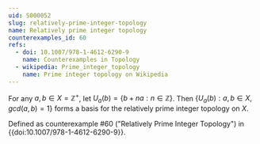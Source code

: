 ```yaml
---
uid: S000052
slug: relatively-prime-integer-topology
name: Relatively prime integer topology
counterexamples_id: 60
refs:
  - doi: 10.1007/978-1-4612-6290-9 
    name: Counterexamples in Topology
  - wikipedia: Prime_integer_topology
    name: Prime integer topology on Wikipedia
---
```

For any $a,b \in X = \mathbb{Z}^+$, let $U_a(b) = \{b+na : n \in \mathbb{Z}\}$. Then $\{U_a(b) : a,b \in X, gcd(a,b)=1\}$ forms a basis for the relatively prime integer topology on $X$.

Defined as counterexample #60 ("Relatively Prime Integer Topology")
in {{doi:10.1007/978-1-4612-6290-9}}.
